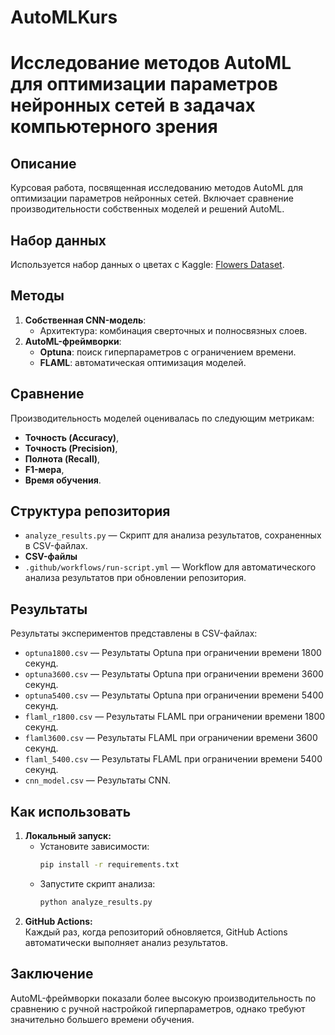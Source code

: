 # AutoMLKurs
# Исследование методов AutoML для оптимизации параметров нейронных сетей в задачах компьютерного зрения
## Описание
Курсовая работа, посвященная исследованию методов AutoML для оптимизации параметров нейронных сетей. Включает сравнение производительности собственных моделей и решений AutoML.

## Набор данных
Используется набор данных о цветах с Kaggle: [Flowers Dataset](https://www.kaggle.com/datasets/imsparsh/flowers-dataset).

## Методы
1. **Собственная CNN-модель**:
   - Архитектура: комбинация сверточных и полносвязных слоев.
2. **AutoML-фреймворки**:
   - **Optuna**: поиск гиперпараметров с ограничением времени.
   - **FLAML**: автоматическая оптимизация моделей.
   
## Сравнение
Производительность моделей оценивалась по следующим метрикам:
- **Точность (Accuracy)**,
- **Точность (Precision)**,
- **Полнота (Recall)**,
- **F1-мера**,
- **Время обучения**.

## Структура репозитория
- `analyze_results.py` — Скрипт для анализа результатов, сохраненных в CSV-файлах.
- **CSV-файлы**
- `.github/workflows/run-script.yml` — Workflow для автоматического анализа результатов при обновлении репозитория.

## Результаты
Результаты экспериментов представлены в CSV-файлах:
- `optuna1800.csv` — Результаты Optuna при ограничении времени 1800 секунд.
- `optuna3600.csv` — Результаты Optuna при ограничении времени 3600 секунд.
- `optuna5400.csv` — Результаты Optuna при ограничении времени 5400 секунд.
- `flaml_r1800.csv` — Результаты FLAML при ограничении времени 1800 секунд.
- `flaml3600.csv` — Результаты FLAML при ограничении времени 3600 секунд.
- `flaml_5400.csv` — Результаты FLAML при ограничении времени 5400 секунд.
- `cnn_model.csv` — Результаты CNN.

## Как использовать
1. **Локальный запуск:**
   - Установите зависимости:  
     ```bash
     pip install -r requirements.txt
     ```
   - Запустите скрипт анализа:  
     ```bash
     python analyze_results.py
     ```
2. **GitHub Actions:**  
   Каждый раз, когда репозиторий обновляется, GitHub Actions автоматически выполняет анализ результатов.

## Заключение
AutoML-фреймворки показали более высокую производительность по сравнению с ручной настройкой гиперпараметров, однако требуют значительно большего времени обучения.
